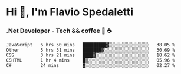 # Hi 👋, I'm Flavio Spedaletti
### .Net Developer - Tech && coffee 🤖 ☕

<!--START_SECTION:waka-->
```text
JavaScript   6 hrs 50 mins   █████████▓░░░░░░░░░░░░░░░   38.05 % 
Other        5 hrs 31 mins   ███████▓░░░░░░░░░░░░░░░░░   30.69 % 
CSS          3 hrs 21 mins   ████▓░░░░░░░░░░░░░░░░░░░░   18.62 % 
CSHTML       1 hr 4 mins     █▒░░░░░░░░░░░░░░░░░░░░░░░   05.96 % 
C#           24 mins         ▓░░░░░░░░░░░░░░░░░░░░░░░░   02.27 % 
```
<!--END_SECTION:waka-->

<!--
[![Top Langs](https://github-readme-stats.vercel.app/api/top-langs/?username=flaviospedaletti&layout=compact&theme=radical)](https://github.com/anuraghazra/github-readme-stats)
-->

<!--
**FlavioSpedaletti/FlavioSpedaletti** is a ✨ _special_ ✨ repository because its `README.md` (this file) appears on your GitHub profile.

Here are some ideas to get you started:

- 🔭 I’m currently working on ...
- 🌱 I’m currently learning ...
- 👯 I’m looking to collaborate on ...
- 🤔 I’m looking for help with ...
- 💬 Ask me about ...
- 📫 How to reach me: ...
- 😄 Pronouns: ...
- ⚡ Fun fact: ...
-->
